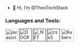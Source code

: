 - 👋 Hi, I’m @TheoTechStack

### Languages and Tools:
<p align="left"><a href="https://developer" target="_blank" rel="noreferrer"><img src="https://www.vectorlogo.zone/logos/microsoft_azure/microsoft_azure-icon.svg" alt="javascript" width="40" height="40"/></a>
  <a href="" tartget="__blank" ref="noreferrer"><img src="https://cdn.worldvectorlogo.com/logos/docker-4.svg" alt="DOCKER" width="40" height="40" /></a>
  <a href="" target="_blank" rel="noreferrer"><img src="https://cdn.worldvectorlogo.com/logos/dot-net-core-7.svg" alt=".NET CORE" width="40" height="40"/>
  <a href="" target="_blank" rel="noreferrer"><img src="https://cdn.worldvectorlogo.com/logos/c--4.svg" alt="css3" width="40" height="40"/></a>
  <a href="https://postman.com" target="_blank" rel="noreferrer"><img src="https://www.vectorlogo.zone/logos/kubernetes/kubernetes-icon.svg" alt="Kubernetes" width="40" height="40"/></a>
